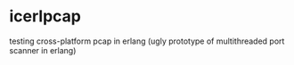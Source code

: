 icerlpcap
=========

testing cross-platform pcap in erlang (ugly prototype of multithreaded port scanner in erlang)
